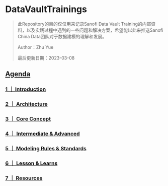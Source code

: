 # DataVaultTrainings

> 此Repository的目的仅仅用来记录Sanofi Data Vault Training的内部资料，以及实践过程中遇到的一些问题和解决方案，希望能以此来推送Sanofi China Data团队对于数据建模的理解和发展。
> 
> Author：Zhu Yue
>
> 最后更新日期：2023-03-08

## [Agenda](00%20-%20Agenda.md)

### [1 ｜ Introduction](01%20-%20Introduction.md)

### [2 ｜ Architecture](02%20-%20Architecture.md)

### [3 ｜ Core Concept](03%20-%20Core%20Concept.md)

### [4 ｜ Intermediate & Advanced](04%20-%20Intermediate%20&%20Advanced.md)

### [5 ｜ Modeling Rules & Standards](05%20-%20Modeling%20Rules%20&%20Standards.md)

### [6 ｜ Lesson & Learns](06%20-%20Lesson%20&%20Learns.md)

### [7 ｜ Resources](07%20-%20Resources.md)